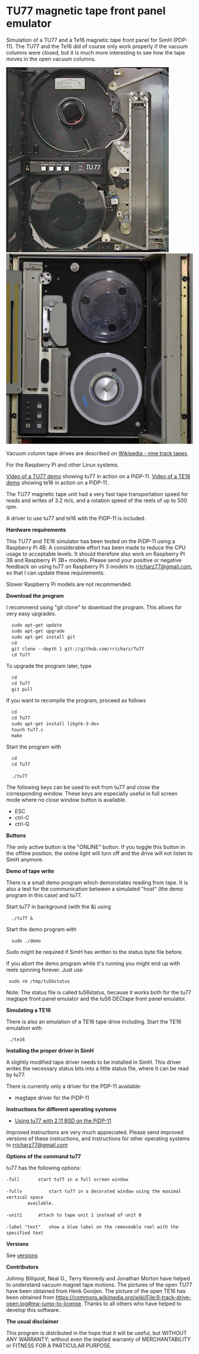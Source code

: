 # TU77 magnetic tape front panel emulator

Simulation of a TU77 and a Te16 magnetic tape front panel for SimH (PDP-11).
The TU77 and the Te16 did of course only work properly if the vacuum columns
were closed, but it is much more interesting to see how the tape moves in the
open vacuum columns.

![tu77 front panel](Tu77-front.jpg?raw=true "tu77 front panel")
![te16 front panel](Te16-front.jpg?raw=true "te16 front panel")

Vacuum column tape drives are described on
[Wikipedia - nine track tapes](https://en.wikipedia.org/wiki/9_track_tape).

For the Raspberry Pi and other Linux systems.

[Video of a TU77 demo](https://youtu.be/ilRWveCcB44) showing tu77 in action on a PiDP-11.
[Video of a TE16 demo](https://youtu.be/8GL19xPuenI) showing te16 in action on a PiDP-11.

The TU77 magnetic tape unit had a very fast tape transportation speed for reads and writes of
3.2 m/s, and a rotation speed of the reels of up to 500 rpm.

A driver to use tu77 and te16 with the PiDP-11 is included.

**Hardware requirements**

This TU77 and TE16 simulator has been tested on the PiDP-11 using a Raspberry Pi 4B.
A considerable effort has been made to reduce the CPU usage to acceptable levels. It
should therefore also work on Raspberry PI 3B  and Raspberry Pi 3B+ models. Please send
your positive or negative feedback on using tu77 on Raspberry Pi 3 models to
rricharz77@gmail.com, so that I can update these requirements.

Slower Raspberry Pi models are not recommended.


**Download the program**

I recommend using "git clone" to download the program. This allows for very easy upgrades.

```
  sudo apt-get update
  sudo apt-get upgrade
  sudo apt-get install git
  cd
  git clone --depth 1 git://github.com/rricharz/Tu77
  cd Tu77
```

To upgrade the program later, type

```
  cd
  cd Tu77
  git pull
```

If you want to recompile the program, proceed as follows

```
  cd
  cd Tu77
  sudo apt-get install libgtk-3-dev
  touch tu77.c
  make
```

Start the program with

```
  cd
  cd Tu77
  
  ./tu77
```

The following keys can be used to exit from tu77 and close the corresponding window. These keys are
especially useful in full screen mode where no close window button is available.

 - ESC
 - ctrl-C
 - ctrl-Q

**Buttons**

The only active button is the "ONLINE" button. If you toggle this button in the offline
position, the online light will turn off and the drive will not listen to SimH anymore.

**Demo of tape write**

There is a small demo program which demonstates reading from tape. It is also
a test for the communication between a simulated "host" (the demo program in this case)
and tu77.

Start tu77 in background (with the &) using

```
  ./tu77 &
```
 
Start the demo program with

```
  sudo ./demo
```
 
Sudo might be required if SimH has written to the status byte file before.

If you abort the demo program while it's running you might end up with reels spinning forever. Just use

```
 sudo rm /tmp/tu56status
```

Note: The status file is called tu56status, because it works both for the tu77 magtape
front panel emulator and the tu56 DECtape front panel emulator.

**Simulating a TE16**

There is also an emulation of a TE16 tape drive including. Start the TE16 emulation with

```
 ./te16
```


**Installing the proper driver in SimH**

A slightly modified tape driver needs to be installed in SimH. This driver writes the necessary
status bits into a little status file, where it can be read by tu77.

There is currently only a driver for the PDP-11 available:

 - magtape driver for the PiDP-11

**Instructions for different operating systems**

 - [Using tu77 with 2.11 BSD on the PiDP-11](bsd.txt)

Improved instructions are very much appreciated. Please send improved versions of these
instructions, and instructions for other operating systems to rricharz77@gmail.com

**Options of the command tu77**

tu77 has the following options:

	-full		start tu77 in a full screen window
                        
	-fullv          start tu77 in a decorated window using the maximal vertical space
			available.

	-unit1		attach to tape unit 1 instead of unit 0

	-label "text"	show a blue label on the removeable reel with the specified text


**Versions**

See [versions](versions.txt)


**Contributors**

Johnny Billquist, Neal G., Terry Kennedy and Jonathan Morton have helped to understand
vacuum magnet tape motions. The pictures of the open TU77 have been obtained from
Henk Gooijen. The picture of the open TE16 has been obtained from
https://commons.wikimedia.org/wiki/File:9-track-drive-open.jpg#mw-jump-to-license.
Thanks to all others who have helped to develop this software.


**The usual disclaimer**

This program is distributed in the hope that it will be useful,
but WITHOUT ANY WARRANTY; without even the implied warranty of
MERCHANTABILITY or FITNESS FOR A PARTICULAR PURPOSE.
